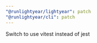 ```yaml
---
"@runlightyear/lightyear": patch
"@runlightyear/cli": patch
---
```


Switch to use vitest instead of jest
